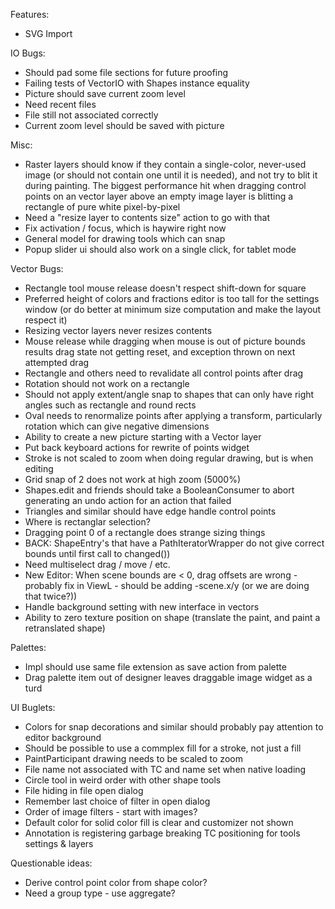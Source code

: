 
Features:
 * SVG Import

IO Bugs:
 * Should pad some file sections for future proofing
 * Failing tests of VectorIO with Shapes instance equality
 * Picture should save current zoom level
 * Need recent files
 * File still not associated correctly
 * Current zoom level should be saved with picture

Misc:
 * Raster layers should know if they contain a single-color, never-used image (or should not contain one until it is needed),
and not try to blit it during painting.  The biggest performance hit when dragging control points on an vector layer above
an empty image layer is blitting a rectangle of pure white pixel-by-pixel
 * Need a "resize layer to contents size" action to go with that
 * Fix activation / focus, which is haywire right now
 * General model for drawing tools which can snap
 * Popup slider ui should also work on a single click, for tablet mode

Vector Bugs:
 * Rectangle tool mouse release doesn't respect shift-down for square
 * Preferred height of colors and fractions editor is too tall for the settings window (or do better at minimum size computation and make the layout respect it)
 * Resizing vector layers never resizes contents
 * Mouse release while dragging when mouse is out of picture bounds results drag state not getting reset, and
   exception thrown on next attempted drag
 * Rectangle and others need to revalidate all control points after drag
 * Rotation should not work on a rectangle
 * Should not apply extent/angle snap to shapes that can only have right angles such as rectangle and round rects
 * Oval needs to renormalize points after applying a transform, particularly rotation which can give negative dimensions
 * Ability to create a new picture starting with a Vector layer
 * Put back keyboard actions for rewrite of points widget
 * Stroke is not scaled to zoom when doing regular drawing, but is when editing
 * Grid snap of 2 does not work at high zoom (5000%)
 * Shapes.edit and friends should take a BooleanConsumer to abort generating an undo action for an action that failed
 * Triangles and similar should have edge handle control points
 * Where is rectanglar selection?
 * Dragging point 0 of a rectangle does strange sizing things
 * BACK: ShapeEntry's that have a PathIteratorWrapper do not give correct bounds until first call to changed()) 
 * Need multiselect drag / move / etc.
 * New Editor: When scene bounds are < 0, drag offsets are wrong - probably fix in ViewL - should be adding -scene.x/y (or we are doing that twice?))
 * Handle background setting with new interface in vectors
 * Ability to zero texture position on shape (translate the paint, and paint a retranslated shape)
 
 Palettes:
 * Impl should use same file extension as save action from palette
 * Drag palette item out of designer leaves draggable image widget as a turd 

UI Buglets:
 * Colors for snap decorations and similar should probably pay attention to editor background
 * Should be possible to use a commplex fill for a stroke, not just a fill
 * PaintParticipant drawing needs to be scaled to zoom
 * File name not associated with TC and name set when native loading
 * Circle tool in weird order with other shape tools
 * File hiding in file open dialog
 * Remember last choice of filter in open dialog
 * Order of image filters - start with images?
 * Default color for solid color fill is clear and customizer not shown
 * Annotation is registering garbage breaking TC positioning for tools settings & layers 

Questionable ideas:
 * Derive control point color from shape color?
 * Need a group type - use aggregate?
 
 
